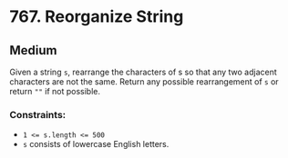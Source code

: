 # 767. Reorganize String

## Medium

Given a string `s`, rearrange the characters of s so that any two adjacent characters are not the same.
Return any possible rearrangement of `s` or return `""` if not possible.

### Constraints:

- `1 <= s.length <= 500`
- `s` consists of lowercase English letters.
